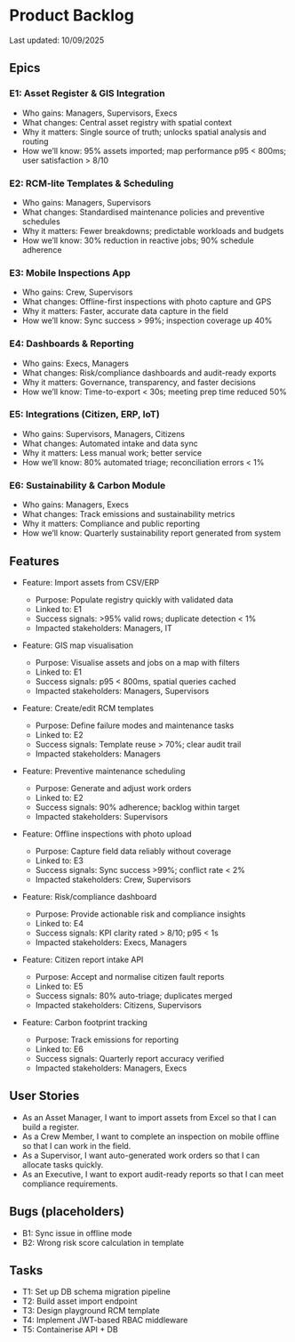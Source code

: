 # Product Backlog

Last updated: 10/09/2025

## Epics

### E1: Asset Register & GIS Integration
- Who gains: Managers, Supervisors, Execs
- What changes: Central asset registry with spatial context
- Why it matters: Single source of truth; unlocks spatial analysis and routing
- How we’ll know: 95% assets imported; map performance p95 < 800ms; user satisfaction > 8/10

### E2: RCM‑lite Templates & Scheduling
- Who gains: Managers, Supervisors
- What changes: Standardised maintenance policies and preventive schedules
- Why it matters: Fewer breakdowns; predictable workloads and budgets
- How we’ll know: 30% reduction in reactive jobs; 90% schedule adherence

### E3: Mobile Inspections App
- Who gains: Crew, Supervisors
- What changes: Offline-first inspections with photo capture and GPS
- Why it matters: Faster, accurate data capture in the field
- How we’ll know: Sync success > 99%; inspection coverage up 40%

### E4: Dashboards & Reporting
- Who gains: Execs, Managers
- What changes: Risk/compliance dashboards and audit-ready exports
- Why it matters: Governance, transparency, and faster decisions
- How we’ll know: Time-to-export < 30s; meeting prep time reduced 50%

### E5: Integrations (Citizen, ERP, IoT)
- Who gains: Supervisors, Managers, Citizens
- What changes: Automated intake and data sync
- Why it matters: Less manual work; better service
- How we’ll know: 80% automated triage; reconciliation errors < 1%

### E6: Sustainability & Carbon Module
- Who gains: Managers, Execs
- What changes: Track emissions and sustainability metrics
- Why it matters: Compliance and public reporting
- How we’ll know: Quarterly sustainability report generated from system

## Features

- Feature: Import assets from CSV/ERP
  - Purpose: Populate registry quickly with validated data
  - Linked to: E1
  - Success signals: >95% valid rows; duplicate detection < 1%
  - Impacted stakeholders: Managers, IT

- Feature: GIS map visualisation
  - Purpose: Visualise assets and jobs on a map with filters
  - Linked to: E1
  - Success signals: p95 < 800ms, spatial queries cached
  - Impacted stakeholders: Managers, Supervisors

- Feature: Create/edit RCM templates
  - Purpose: Define failure modes and maintenance tasks
  - Linked to: E2
  - Success signals: Template reuse > 70%; clear audit trail
  - Impacted stakeholders: Managers

- Feature: Preventive maintenance scheduling
  - Purpose: Generate and adjust work orders
  - Linked to: E2
  - Success signals: 90% adherence; backlog within target
  - Impacted stakeholders: Supervisors

- Feature: Offline inspections with photo upload
  - Purpose: Capture field data reliably without coverage
  - Linked to: E3
  - Success signals: Sync success >99%; conflict rate < 2%
  - Impacted stakeholders: Crew, Supervisors

- Feature: Risk/compliance dashboard
  - Purpose: Provide actionable risk and compliance insights
  - Linked to: E4
  - Success signals: KPI clarity rated > 8/10; p95 < 1s
  - Impacted stakeholders: Execs, Managers

- Feature: Citizen report intake API
  - Purpose: Accept and normalise citizen fault reports
  - Linked to: E5
  - Success signals: 80% auto-triage; duplicates merged
  - Impacted stakeholders: Citizens, Supervisors

- Feature: Carbon footprint tracking
  - Purpose: Track emissions for reporting
  - Linked to: E6
  - Success signals: Quarterly report accuracy verified
  - Impacted stakeholders: Managers, Execs

## User Stories

- As an Asset Manager, I want to import assets from Excel so that I can build a register.
- As a Crew Member, I want to complete an inspection on mobile offline so that I can work in the field.
- As a Supervisor, I want auto-generated work orders so that I can allocate tasks quickly.
- As an Executive, I want to export audit-ready reports so that I can meet compliance requirements.

## Bugs (placeholders)
- B1: Sync issue in offline mode
- B2: Wrong risk score calculation in template

## Tasks
- T1: Set up DB schema migration pipeline
- T2: Build asset import endpoint
- T3: Design playground RCM template
- T4: Implement JWT-based RBAC middleware
- T5: Containerise API + DB
